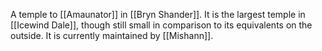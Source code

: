 A temple to [[Amaunator]] in [[Bryn Shander]]. It is the largest temple in [[Icewind Dale]], though still small in comparison to its equivalents on the outside.
It is currently maintained by [[Mishann]].